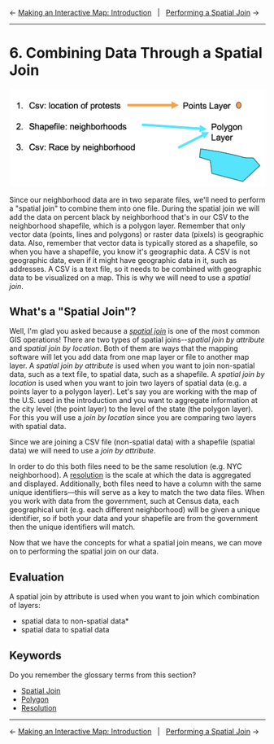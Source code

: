 ← [Making an Interactive Map: Introduction](05-making-an-interactive-map-introduction.md)&nbsp;&nbsp;&nbsp;|&nbsp;&nbsp;&nbsp;[Performing a Spatial Join](07-performing-a-spatial-join.md) →

---

# 6. Combining Data Through a Spatial Join

![Image detailing the process of combining data in a "spatial join"](../images/data.png)

Since our neighborhood data are in two separate files, we'll need to perform a "spatial join" to combine them into one file. During the spatial join we will add the data on percent black by neighborhood that's in our CSV to the neighborhood shapefile, which is a polygon layer. Remember that only vector data (points, lines and polygons) or raster data (pixels) is geographic data. Also, remember that vector data is typically stored as a shapefile, so when you have a shapefile, you know it's geographic data. A CSV is not geographic data, even if it might have geographic data in it, such as addresses. A CSV is a text file, so it needs to be combined with geographic data to be visualized on a map. This is why we will need to use a *spatial join*.

## What's a "Spatial Join"?

Well, I'm glad you asked because a [*spatial join*](https://github.com/DHRI-Curriculum/glossary/blob/v2.0/terms/spatialjoin) is one of the most common GIS operations! There are two types of spatial joins--*spatial join by attribute* and *spatial join by location*. Both of them are ways that the mapping software will let you add data from one map layer or file to another map layer. A *spatial join by attribute* is used when you want to join non-spatial data, such as a text file, to spatial data, such as a shapefile. A *spatial join by location* is used when you want to join two layers of spatial data (e.g. a points layer to a polygon layer). Let's say you are working with the map of the U.S. used in the introduction and you want to aggregate information at the city level (the point layer) to the level of the state (the polygon layer). For this you will use a *join by location* since you are comparing two layers with spatial data.

Since we are joining a CSV file (non-spatial data) with a shapefile (spatial data) we will need to use a *join by attribute*.

In order to do this both files need to be the same resolution (e.g. NYC neighborhood). A [resolution](https://github.com/DHRI-Curriculum/glossary/blob/v2.0/terms/resolution.md) is the scale at which the data is aggregated and displayed. Additionally, both files need to have a column with the same unique identifiers—this will serve as a key to match the two data files. When you work with data from the government, such at Census data, each geographical unit (e.g. each different neighborhood) will be given a unique identifier, so if both your data and your shapefile are from the government then the unique identifiers will match.

Now that we have the concepts for what a spatial join means, we can move on to performing the spatial join on our data.

## Evaluation

A spatial join by attribute is used when you want to join which combination of layers:
- spatial data to non-spatial data*
- spatial data to spatial data

## Keywords

Do you remember the glossary terms from this section?

- [Spatial Join](https://github.com/DHRI-Curriculum/glossary/blob/v2.0/terms/spatialjoin) 
- [Polygon](https://github.com/DHRI-Curriculum/glossary/blob/v2.0/terms/polygon.md)
- [Resolution](https://github.com/DHRI-Curriculum/glossary/blob/v2.0/terms/resolution.md)

---

← [Making an Interactive Map: Introduction](05-making-an-interactive-map-introduction.md)&nbsp;&nbsp;&nbsp;|&nbsp;&nbsp;&nbsp;[Performing a Spatial Join](07-performing-a-spatial-join.md) →